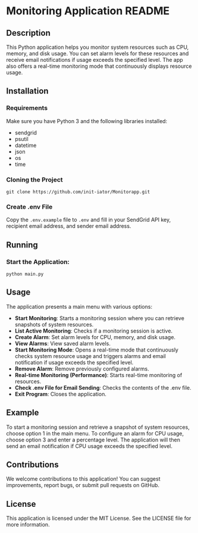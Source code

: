 <h1>Monitoring Application README</h1>

<h2>Description</h2>
<p>
  This Python application helps you monitor system resources such as CPU, memory, and disk usage. You can set alarm levels for these resources and receive email notifications if usage exceeds the specified level. The app also offers a real-time monitoring mode that continuously displays resource usage.
</p>

<h2>Installation</h2>

<h3>Requirements</h3>
<p>
  Make sure you have Python 3 and the following libraries installed:
</p>
<ul>
  <li>sendgrid</li>
  <li>psutil</li>
  <li>datetime</li>
  <li>json</li>
  <li>os</li>
  <li>time</li>
</ul>

<h3>Cloning the Project</h3>
<pre><code>git clone https://github.com/init-iator/Monitorapp.git</code></pre>

<h3>Create .env File</h3>
<p>
  Copy the <code>.env.example</code> file to <code>.env</code> and fill in your SendGrid API key, recipient email address, and sender email address.
</p>

<h2>Running</h2>
<h3>Start the Application:</h3>
<pre><code>python main.py</code></pre>

<h2>Usage</h2>
<p>
  The application presents a main menu with various options:
</p>
<ul>
  <li><strong>Start Monitoring</strong>: Starts a monitoring session where you can retrieve snapshots of system resources.</li>
  <li><strong>List Active Monitoring</strong>: Checks if a monitoring session is active.</li>
  <li><strong>Create Alarm</strong>: Set alarm levels for CPU, memory, and disk usage.</li>
  <li><strong>View Alarms</strong>: View saved alarm levels.</li>
  <li><strong>Start Monitoring Mode</strong>: Opens a real-time mode that continuously checks system resource usage and triggers alarms and email notification if usage exceeds the specified level.</li>
  <li><strong>Remove Alarm</strong>: Remove previously configured alarms.</li>
  <li><strong>Real-time Monitoring (Performance)</strong>: Starts real-time monitoring of resources.</li>
  <li><strong>Check .env File for Email Sending</strong>: Checks the contents of the .env file.</li>
  <li><strong>Exit Program</strong>: Closes the application.</li>
</ul>

<h2>Example</h2>
<p>
  To start a monitoring session and retrieve a snapshot of system resources, choose option 1 in the main menu. To configure an alarm for CPU usage, choose option 3 and enter a percentage level. The application will then send an email notification if CPU usage exceeds the specified level.
</p>

<h2>Contributions</h2>
<p>
  We welcome contributions to this application! You can suggest improvements, report bugs, or submit pull requests on GitHub.
</p>

<h2>License</h2>
<p>
  This application is licensed under the MIT License. See the LICENSE file for more information.
</p>

